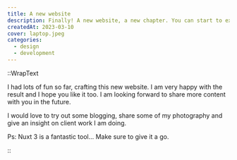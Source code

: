 ```yaml
---
title: A new website
description: Finally! A new website, a new chapter. You can start to expect more content from me.
createdAt: 2023-03-10
cover: laptop.jpeg
categories:
  - design
  - development
---
```


::WrapText

<p class="mb-6">I had lots of fun so far, crafting this new website. I am very happy with the result and I hope you like it too. I am looking forward to share more content with you in the future.</p>

<p class="mb-6">I would love to try out some blogging, share some of my photography and give an insight on client work I am doing.</p>
<p>Ps: Nuxt 3 is a fantastic tool... Make sure to give it a go.</p>

::
